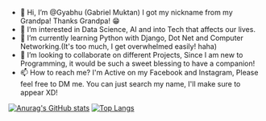 - 👋 Hi, I’m @Gyabhu (Gabriel Muktan) I got my nickname from my Grandpa! Thanks Grandpa! 😁
- 👀 I’m interested in Data Science, AI and into Tech that affects our lives.
- 🌱 I’m currently learning Python with Django, Dot Net and Computer Networking.(It's too much, I get overwhelmed easily! haha) 
- 💞️ I’m looking to collaborate on different Projects, Since I am new to Programming, it would be such a sweet blessing to have a companion!
- 📫 How to reach me? I'm Active on my Facebook and Instagram, Please feel free to DM me. You can just search my name, I'll make sure to appear XD!



<!---
Gyabhu/Gyabhu is a ✨ special ✨ repository because its `README.md` (this file) appears on your GitHub profile.
You can click the Preview link to take a look at your changes.
--->
[![Anurag's GitHub stats](https://github-readme-stats-git-master-gabrielmuktan-gmailcom.vercel.app/api?username=Gyabhu&show_icons=true&theme=merko)](https://github.com/anuraghazra/github-readme-stats)                                                              [![Top Langs](https://github-readme-stats-git-master-gabrielmuktan-gmailcom.vercel.app/api/top-langs/?username=Gyabhu)](https://github.com/anuraghazra/github-readme-stats)
